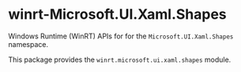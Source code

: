 <!-- warning: Please don't edit this file. It was automatically generated. -->

# winrt-Microsoft.UI.Xaml.Shapes

Windows Runtime (WinRT) APIs for for the `Microsoft.UI.Xaml.Shapes` namespace.

This package provides the `winrt.microsoft.ui.xaml.shapes` module.
